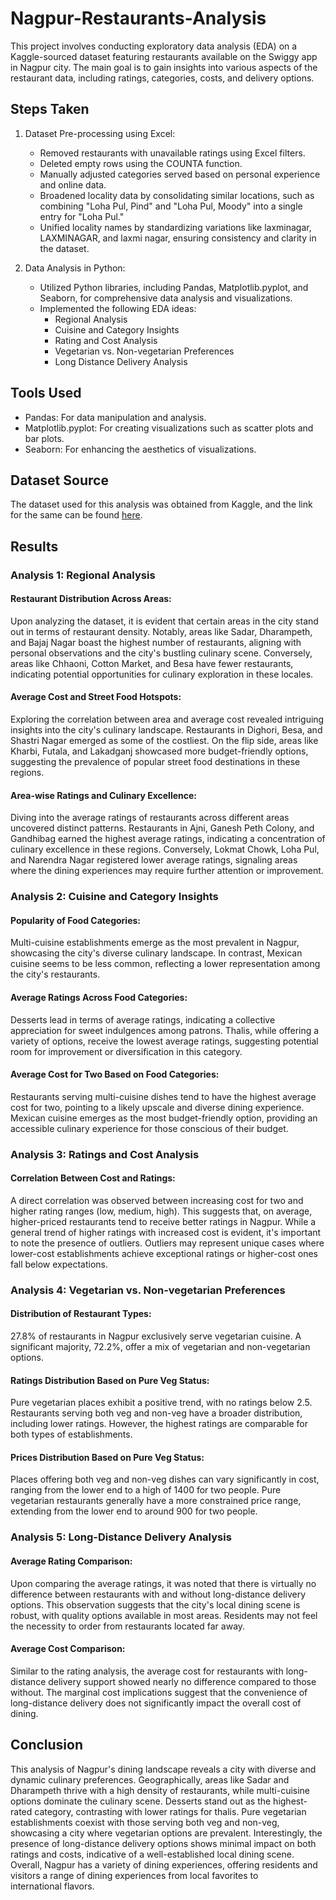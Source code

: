 # Nagpur-Restaurants-Analysis
This project involves conducting exploratory data analysis (EDA) on a Kaggle-sourced dataset featuring restaurants available on the Swiggy app in Nagpur city. The main goal is to gain insights into various aspects of the restaurant data, including ratings, categories, costs, and delivery options.

## Steps Taken
1. Dataset Pre-processing using Excel:
   - Removed restaurants with unavailable ratings using Excel filters.
   - Deleted empty rows using the COUNTA function.
   - Manually adjusted categories served based on personal experience and online data.
   - Broadened locality data by consolidating similar locations, such as combining "Loha Pul, Pind" and "Loha Pul, Moody" into a single entry for "Loha Pul."
   - Unified locality names by standardizing variations like laxminagar, LAXMINAGAR, and laxmi nagar, ensuring consistency and clarity in the dataset.

2. Data Analysis in Python:
   - Utilized Python libraries, including Pandas, Matplotlib.pyplot, and Seaborn, for comprehensive data analysis and visualizations.
   - Implemented the following EDA ideas:
     * Regional Analysis
     * Cuisine and Category Insights
     * Rating and Cost Analysis
     * Vegetarian vs. Non-vegetarian Preferences
     * Long Distance Delivery Analysis

## Tools Used
- Pandas: For data manipulation and analysis.
- Matplotlib.pyplot: For creating visualizations such as scatter plots and bar plots.
- Seaborn: For enhancing the aesthetics of visualizations.

## Dataset Source
The dataset used for this analysis was obtained from Kaggle, and the link for the same can be found [here](https://www.kaggle.com/datasets/chinmayshanbhag/swiggy-nagpur-restaurants).

## Results

### Analysis 1: Regional Analysis

#### Restaurant Distribution Across Areas:

Upon analyzing the dataset, it is evident that certain areas in the city stand out in terms of restaurant density. Notably, areas like Sadar, Dharampeth, and Bajaj Nagar boast the highest number of restaurants, aligning with personal observations and the city's bustling culinary scene. Conversely, areas like Chhaoni, Cotton Market, and Besa have fewer restaurants, indicating potential opportunities for culinary exploration in these locales.

#### Average Cost and Street Food Hotspots:

Exploring the correlation between area and average cost revealed intriguing insights into the city's culinary landscape. Restaurants in Dighori, Besa, and Shastri Nagar emerged as some of the costliest. On the flip side, areas like Kharbi, Futala, and Lakadganj showcased more budget-friendly options, suggesting the prevalence of popular street food destinations in these regions.

#### Area-wise Ratings and Culinary Excellence:

Diving into the average ratings of restaurants across different areas uncovered distinct patterns. Restaurants in Ajni, Ganesh Peth Colony, and Gandhibag earned the highest average ratings, indicating a concentration of culinary excellence in these regions. Conversely, Lokmat Chowk, Loha Pul, and Narendra Nagar registered lower average ratings, signaling areas where the dining experiences may require further attention or improvement.
  
### Analysis 2: Cuisine and Category Insights

#### Popularity of Food Categories:
Multi-cuisine establishments emerge as the most prevalent in Nagpur, showcasing the city's diverse culinary landscape. In contrast, Mexican cuisine seems to be less common, reflecting a lower representation among the city's restaurants.

#### Average Ratings Across Food Categories:
Desserts lead in terms of average ratings, indicating a collective appreciation for sweet indulgences among patrons. Thalis, while offering a variety of options, receive the lowest average ratings, suggesting potential room for improvement or diversification in this category.

#### Average Cost for Two Based on Food Categories:
Restaurants serving multi-cuisine dishes tend to have the highest average cost for two, pointing to a likely upscale and diverse dining experience. Mexican cuisine emerges as the most budget-friendly option, providing an accessible culinary experience for those conscious of their budget.

### Analysis 3: Ratings and Cost Analysis

#### Correlation Between Cost and Ratings:
A direct correlation was observed between increasing cost for two and higher rating ranges (low, medium, high). This suggests that, on average, higher-priced restaurants tend to receive better ratings in Nagpur.
While a general trend of higher ratings with increased cost is evident, it's important to note the presence of outliers. Outliers may represent unique cases where lower-cost establishments achieve exceptional ratings or higher-cost ones fall below expectations.


### Analysis 4: Vegetarian vs. Non-vegetarian Preferences

#### Distribution of Restaurant Types:
27.8% of restaurants in Nagpur exclusively serve vegetarian cuisine. A significant majority, 72.2%, offer a mix of vegetarian and non-vegetarian options.

#### Ratings Distribution Based on Pure Veg Status:
Pure vegetarian places exhibit a positive trend, with no ratings below 2.5. Restaurants serving both veg and non-veg have a broader distribution, including lower ratings. However, the highest ratings are comparable for both types of establishments.

#### Prices Distribution Based on Pure Veg Status:
Places offering both veg and non-veg dishes can vary significantly in cost, ranging from the lower end to a high of 1400 for two people. Pure vegetarian restaurants generally have a more constrained price range, extending from the lower end to around 900 for two people.

### Analysis 5: Long-Distance Delivery Analysis

#### Average Rating Comparison:
Upon comparing the average ratings, it was noted that there is virtually no difference between restaurants with and without long-distance delivery options. This observation suggests that the city's local dining scene is robust, with quality options available in most areas. Residents may not feel the necessity to order from restaurants located far away.

#### Average Cost Comparison:
Similar to the rating analysis, the average cost for restaurants with long-distance delivery support showed nearly no difference compared to those without. The marginal cost implications suggest that the convenience of long-distance delivery does not significantly impact the overall cost of dining.

## Conclusion

This  analysis of Nagpur's dining landscape reveals a city with diverse and dynamic culinary preferences. Geographically, areas like Sadar and Dharampeth thrive with a high density of restaurants, while multi-cuisine options dominate the culinary scene. Desserts stand out as the highest-rated category, contrasting with lower ratings for thalis. Pure vegetarian establishments coexist with those serving both veg and non-veg, showcasing a city where vegetarian options are prevalent. Interestingly, the presence of long-distance delivery options shows minimal impact on both ratings and costs, indicative of a well-established local dining scene. Overall, Nagpur has a variety of dining experiences, offering residents and visitors a range of dining experiences from local favorites to international flavors.
